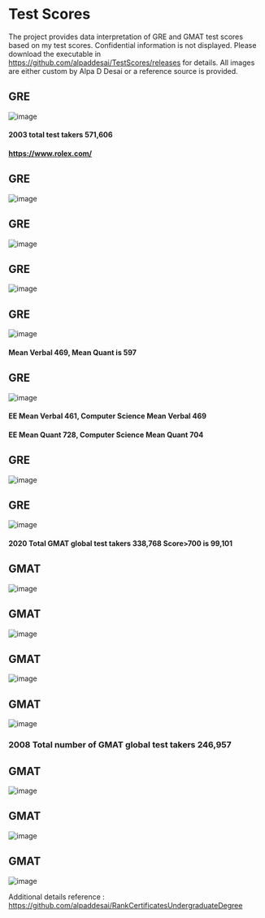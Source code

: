 # Test Scores

The project provides data interpretation of GRE and GMAT test scores based on my test scores. Confidential information is not displayed. Please download the executable in https://github.com/alpaddesai/TestScores/releases for details. All images are either custom by Alpa D Desai or a reference source is provided.

## GRE
![image](GRE_Exam.jpg)

#### 2003 total test takers 571,606
#### https://www.rolex.com/

## GRE
![image](GREII.jpg)

## GRE
![image](GREIII.jpg)

## GRE
![image](GREIV.jpg)

## GRE
![image](GREV.jpg)
 #### Mean Verbal 469, Mean Quant is 597

## GRE
![image](GREVI.jpg)
#### EE Mean Verbal 461, Computer Science Mean Verbal 469
#### EE Mean Quant 728, Computer Science Mean Quant 704

## GRE
![image](GREVII.jpg)

## GRE
![image](GREVIII.jpg)

#### 2020 Total GMAT global test takers 338,768 Score>700 is 99,101 
## GMAT
![image](GMATImage1.jpg)

## GMAT
![image](GMATImage2.jpg)

## GMAT
![image](GMATImage3.jpg)

## GMAT
![image](GMATImage4.jpg)
### 2008 Total number of GMAT global test takers 246,957

## GMAT
![image](GMATImage5.jpg)

## GMAT
![image](GMATImage6.jpg)

## GMAT
![image](image10.jpg)

Additional details reference :  https://github.com/alpaddesai/RankCertificatesUndergraduateDegree 
